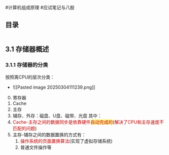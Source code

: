 #计算机组成原理 #应试笔记与八股 

## 目录

```toc
```

## 3.1 存储器概述

### 3.1.1 存储器的分类

按照离CPU的层次分类：
- ![[Pasted image 20250304111239.png]]
0. 寄存器
1. Cache
2. 主存
3. 辅存、外存：磁盘、U盘、磁带、光盘
其中：
1. <font color="#c00000">Cache-主存之间的数据同步是依靠硬件</font><span style="background:#fff88f"><font color="#c00000">自动完成的</font></span>(<font color="#c00000">解决了CPU和主存速度不匹配的问题</font>)
2. 主存-辅存之间的数据置换的方式有：
	1. <font color="#c00000">操作系统的页面置换算法</font>(实现了虚拟存储系统)
	2. 普通文件操作等




